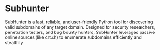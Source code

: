 # Subhunter
SubHunter is a fast, reliable, and user-friendly Python tool for discovering valid subdomains of any target domain. Designed for security researchers, penetration testers, and bug bounty hunters, SubHunter leverages passive online sources (like crt.sh) to enumerate subdomains efficiently and stealthily
